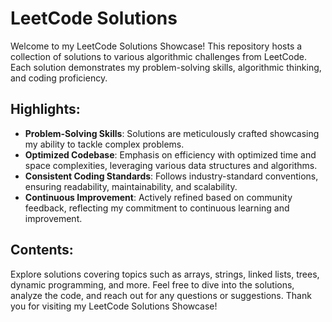 # LeetCode Solutions

Welcome to my LeetCode Solutions Showcase! This repository hosts a collection of solutions to various algorithmic challenges from LeetCode. Each solution demonstrates my problem-solving skills, algorithmic thinking, and coding proficiency.

## Highlights:

- **Problem-Solving Skills**: Solutions are meticulously crafted showcasing my ability to tackle complex problems.
- **Optimized Codebase**: Emphasis on efficiency with optimized time and space complexities, leveraging various data structures and algorithms.
- **Consistent Coding Standards**: Follows industry-standard conventions, ensuring readability, maintainability, and scalability.
- **Continuous Improvement**: Actively refined based on community feedback, reflecting my commitment to continuous learning and improvement.

## Contents:

Explore solutions covering topics such as arrays, strings, linked lists, trees, dynamic programming, and more.
Feel free to dive into the solutions, analyze the code, and reach out for any questions or suggestions. Thank you for visiting my LeetCode Solutions Showcase!

